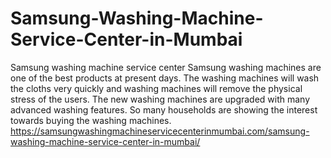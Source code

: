 # Samsung-Washing-Machine-Service-Center-in-Mumbai
Samsung washing machine service center Samsung washing machines are one of the best products at present days. The washing machines will wash the cloths very quickly and washing machines will remove the physical stress of the users. The new washing machines are upgraded with many advanced washing features. So many households are showing the interest towards buying the washing machines.  https://samsungwashingmachineservicecenterinmumbai.com/samsung-washing-machine-service-center-in-mumbai/
